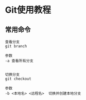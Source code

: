 # Git使用教程



## 常用命令

```
查看分支
git branch

参数 
-a 查看所有分支 


切换分支
git checkout

参数
-b <本地名> <远程名>  切换并创建本地分支
```

